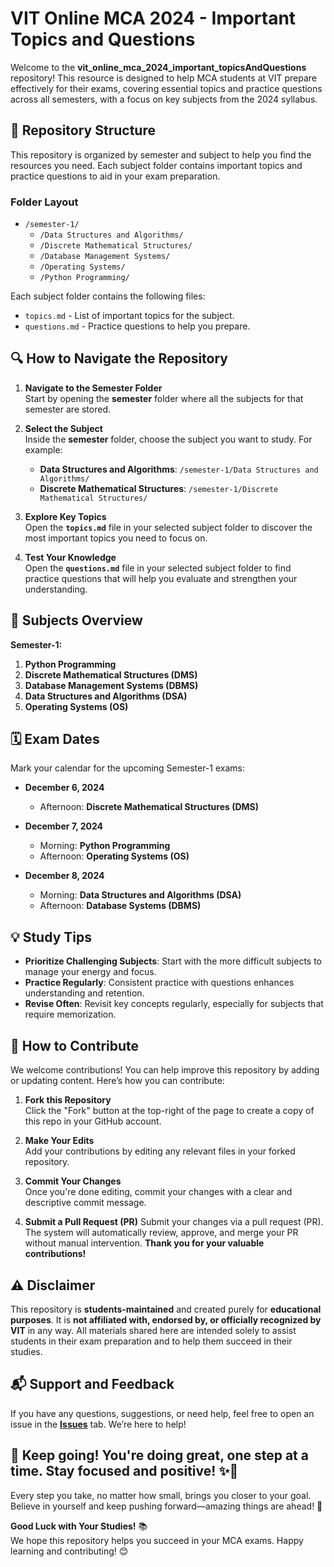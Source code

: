# VIT Online MCA 2024 - Important Topics and Questions

Welcome to the **vit_online_mca_2024_important_topicsAndQuestions** repository! This resource is designed to help MCA students at VIT prepare effectively for their exams, covering essential topics and practice questions across all semesters, with a focus on key subjects from the 2024 syllabus.

## 📂 Repository Structure

This repository is organized by semester and subject to help you find the resources you need. Each subject folder contains important topics and practice questions to aid in your exam preparation.

### Folder Layout

- `/semester-1/`
    - `/Data Structures and Algorithms/`
    - `/Discrete Mathematical Structures/`
    - `/Database Management Systems/`
    - `/Operating Systems/`
    - `/Python Programming/`

Each subject folder contains the following files:

- `topics.md` - List of important topics for the subject.
- `questions.md` - Practice questions to help you prepare.

## 🔍 How to Navigate the Repository

1. **Navigate to the Semester Folder**  
   Start by opening the **semester** folder where all the subjects for that semester are stored.

2. **Select the Subject**  
   Inside the **semester** folder, choose the subject you want to study. For example:
   - **Data Structures and Algorithms**: `/semester-1/Data Structures and Algorithms/`
   - **Discrete Mathematical Structures**: `/semester-1/Discrete Mathematical Structures/`

3. **Explore Key Topics**  
   Open the **`topics.md`** file in your selected subject folder to discover the most important topics you need to focus on.

4. **Test Your Knowledge**  
   Open the **`questions.md`** file in your selected subject folder to find practice questions that will help you evaluate and strengthen your understanding.

## 📘 Subjects Overview

**Semester-1:**

1. **Python Programming**
2. **Discrete Mathematical Structures (DMS)**
3. **Database Management Systems (DBMS)**
4. **Data Structures and Algorithms (DSA)**
5. **Operating Systems (OS)**

## 🗓️ Exam Dates

Mark your calendar for the upcoming Semester-1 exams:

- **December 6, 2024**
  - Afternoon: **Discrete Mathematical Structures (DMS)**

- **December 7, 2024**
  - Morning: **Python Programming**
  - Afternoon: **Operating Systems (OS)**

- **December 8, 2024**
  - Morning: **Data Structures and Algorithms (DSA)**
  - Afternoon: **Database Systems (DBMS)**

## 💡 Study Tips

- **Prioritize Challenging Subjects**: Start with the more difficult subjects to manage your energy and focus.
- **Practice Regularly**: Consistent practice with questions enhances understanding and retention.
- **Revise Often**: Revisit key concepts regularly, especially for subjects that require memorization.

## 🔧 How to Contribute

We welcome contributions! You can help improve this repository by adding or updating content. Here’s how you can contribute:

1. **Fork this Repository**  
   Click the "Fork" button at the top-right of the page to create a copy of this repo in your GitHub account.

2. **Make Your Edits**  
   Add your contributions by editing any relevant files in your forked repository.

3. **Commit Your Changes**  
   Once you're done editing, commit your changes with a clear and descriptive commit message.

4. **Submit a Pull Request (PR)**
    Submit your changes via a pull request (PR). The system will automatically review, approve, and merge your PR without manual intervention. **Thank you for your valuable contributions!**

## ⚠️ Disclaimer

This repository is **students-maintained** and created purely for **educational purposes**. It is **not affiliated with, endorsed by, or officially recognized by VIT** in any way. All materials shared here are intended solely to assist students in their exam preparation and to help them succeed in their studies.

## 📬 Support and Feedback

If you have any questions, suggestions, or need help, feel free to open an issue in the **[Issues](https://github.com/teja137/vit_online_mca_2024_important_topicsAndQuestions/issues)** tab. We’re here to help!

## 🌟 Keep going! You're doing great, one step at a time. Stay focused and positive! ✨💪

Every step you take, no matter how small, brings you closer to your goal. Believe in yourself and keep pushing forward—amazing things are ahead! 🚀

**Good Luck with Your Studies!** 📚  
We hope this repository helps you succeed in your MCA exams. Happy learning and contributing! 😊
